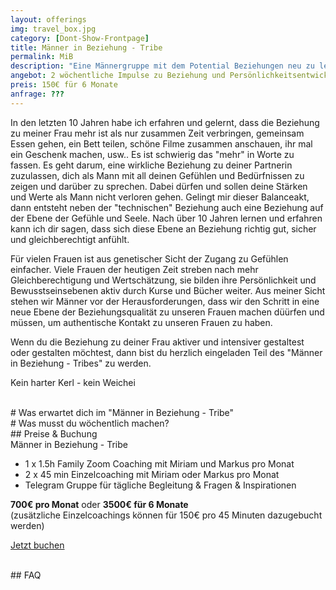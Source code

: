 ```yaml
---
layout: offerings
img: travel_box.jpg
category: [Dont-Show-Frontpage]
title: Männer in Beziehung - Tribe
permalink: MiB
description: "Eine Männergruppe mit dem Potential Beziehungen neu zu leben."
angebot: 2 wöchentliche Impulse zu Beziehung und Persönlichkeitsentwicklung und Online Männer Gruppe
preis: 150€ für 6 Monate
anfrage: ???
---
```


In den letzten 10 Jahren habe ich erfahren und gelernt, dass die Beziehung zu meiner Frau
mehr ist als nur zusammen Zeit verbringen, gemeinsam Essen gehen, ein Bett teilen,
schöne Filme zusammen anschauen, ihr mal ein Geschenk machen, usw.. Es ist schwierig
das "mehr" in Worte zu fassen. Es geht darum, eine wirkliche Beziehung zu deiner
Partnerin zuzulassen, dich als Mann mit all deinen Gefühlen und Bedürfnissen zu zeigen und
darüber zu sprechen. Dabei dürfen und sollen deine Stärken und Werte als Mann nicht
verloren gehen. Gelingt mir dieser Balanceakt, dann entsteht neben der "technischen"
Beziehung auch eine Beziehung auf der Ebene der Gefühle und Seele. Nach über 10 Jahren
lernen und erfahren kann ich dir sagen, dass sich diese Ebene an Beziehung richtig
gut, sicher und gleichberechtigt anfühlt.

Für vielen Frauen ist aus genetischer Sicht der Zugang zu Gefühlen einfacher. Viele
Frauen der heutigen Zeit streben nach mehr Gleichberechtigung und Wertschätzung, sie
bilden ihre Persönlichkeit und Bewusstseinsebenen aktiv durch Kurse und Bücher weiter.
Aus meiner Sicht stehen wir Männer vor der Herausforderungen, dass wir den Schritt
in eine neue Ebene der Beziehungsqualität zu unseren Frauen machen düürfen und müssen,
um authentische Kontakt zu unseren Frauen zu haben.

Wenn du die Beziehung zu deiner Frau aktiver und intensiver gestaltest oder gestalten
möchtest, dann bist du herzlich eingeladen Teil des "Männer in Beziehung - Tribes"
zu werden.

Kein harter Kerl - kein Weichei

<br>
# Was erwartet dich im "Männer in Beziehung - Tribe"

<br>
# Was musst du wöchentlich machen?

<br>
## Preise & Buchung
<div class="panel panel-info">
<div class="panel-heading">Männer in Beziehung - Tribe</div>
<div class="panel-body">
  <p></p>
  <ul>
  <li>1 x 1.5h Family Zoom Coaching mit Miriam und Markus pro Monat</li>
  <li>2 x 45 min Einzelcoaching mit Miriam oder Markus pro Monat</li>
  <li>Telegram Gruppe für tägliche Begleitung & Fragen & Inspirationen</li>
  </ul>
  <b>700€ pro Monat</b> oder <b>3500€ für 6 Monate</b><br>
  (zusätzliche Einzelcoachings können für 150€ pro 45 Minuten dazugebucht werden)
  <p><a href="mailto:{{ site.email }}?subject=Familien-Transformations-Coaching - Auswandern Package" target="_blank" class="btn btn-primary">Jetzt buchen</a></p>
</div>
</div>


<br>
## FAQ
